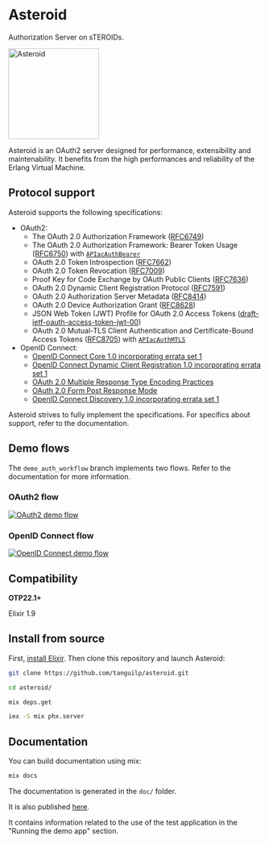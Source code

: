 # Asteroid

Authorization Server on sTEROIDs.

<img src="assets/static/images/asteroid.svg" alt="Asteroid" width="180px"/>


Asteroid is an OAuth2 server designed for performance, extensibility and maintenability. It
benefits from the high performances and reliability of the Erlang Virtual Machine.

## Protocol support

Asteroid supports the following specifications:
- OAuth2:
  - The OAuth 2.0 Authorization Framework ([RFC6749](https://tools.ietf.org/html/rfc6749))
  - The OAuth 2.0 Authorization Framework: Bearer Token Usage ([RFC6750](https://www.rfc-editor.org/rfc/rfc6750.html))
  with [`APIacAuthBearer`](https://github.com/tanguilp/apiac_auth_bearer)
  - OAuth 2.0 Token Introspection ([RFC7662](https://tools.ietf.org/html/rfc7662))
  - OAuth 2.0 Token Revocation ([RFC7009](https://tools.ietf.org/html/rfc7009))
  - Proof Key for Code Exchange by OAuth Public Clients ([RFC7636](https://tools.ietf.org/html/rfc7636))
  - OAuth 2.0 Dynamic Client Registration Protocol ([RFC7591](https://tools.ietf.org/html/rfc7591))
  - OAuth 2.0 Authorization Server Metadata ([RFC8414](https://tools.ietf.org/html/rfc8414))
  - OAuth 2.0 Device Authorization Grant ([RFC8628](https://www.rfc-editor.org/rfc/rfc8628.html))
  - JSON Web Token (JWT) Profile for OAuth 2.0 Access Tokens
  ([draft-ietf-oauth-access-token-jwt-00](https://tools.ietf.org/html/draft-ietf-oauth-access-token-jwt-00))
  - OAuth 2.0 Mutual-TLS Client Authentication and Certificate-Bound Access Tokens ([RFC8705](https://tools.ietf.org/html/rfc8705))
  with [`APIacAuthMTLS`](https://github.com/tanguilp/apiac_auth_mtls)
- OpenID Connect:
  - [OpenID Connect Core 1.0 incorporating errata set 1](https://openid.net/specs/openid-connect-core-1_0.html)
  - [OpenID Connect Dynamic Client Registration 1.0 incorporating errata set 1](https://openid.net/specs/openid-connect-registration-1_0.html)
  - [OAuth 2.0 Multiple Response Type Encoding Practices](https://openid.net/specs/oauth-v2-multiple-response-types-1_0.html)
  - [OAuth 2.0 Form Post Response Mode](https://openid.net/specs/oauth-v2-form-post-response-mode-1_0.html)
  - [OpenID Connect Discovery 1.0 incorporating errata set 1](https://openid.net/specs/openid-connect-discovery-1_0.html)

Asteroid strives to fully implement the specifications. For specifics about support, refer to
the documentation.

## Demo flows

The `demo_auth_workflow` branch implements two flows. Refer to the documentation for more
information.

### OAuth2 flow

[![OAuth2 demo flow](https://raw.githubusercontent.com/tanguilp/asteroid/master/guides/media/oauth2_flow_video_screenshot.png)](https://vimeo.com/356037657)

### OpenID Connect flow

[![OpenID Connect demo flow](https://raw.githubusercontent.com/tanguilp/asteroid/master/guides/media/oidc_flow_video_screenshot.png)](https://vimeo.com/356037941)

## Compatibility

**OTP22.1+**

Elixir 1.9

## Install from source

First,
[install Elixir](https://www.google.com/search?client=ubuntu&channel=fs&q=install+elixir&ie=utf-8&oe=utf-8). Then clone this repository and launch Asteroid:

```bash
git clone https://github.com/tanguilp/asteroid.git

cd asteroid/

mix deps.get

iex -S mix phx.server
```

## Documentation

You can build documentation using mix:

```bash
mix docs
```

The documentation is generated in the `doc/` folder.

It is also published [here](http://svground.fr/asteroid/doc/).

It contains information related to the use of the test application in the "Running the demo app"
section.
